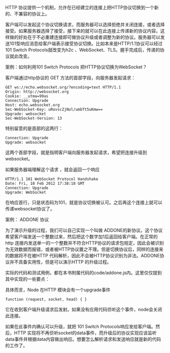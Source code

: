 HTTP 协议提供一个机制，允许在已经建立的连接上把HTTP协议切换到一个新的、不兼容的协议上。

客户端可以发起这个协议切换请求，而服务器可以选择拒绝并关闭连接，或者选择接受。如果服务器选择了接受，接下来的就可以在此连接上传递新的协议内容。这样做的好处在于不必重建连接即可做协议升级或者调整为新的协议。服务器可以发送101型响应消息给客户端表示接受协议切换。比如本来是HTTP/1.1协议可以经过101 Switch Protocols就改变为h2c
、WebSocket、TLS。握手完成后，传递的协议就此改变。

案例：如何利用101 Switch Protocols 把HTTP协议切换为WebSocket？

客户端通过http协议的 GET 方法的首部字段，向服务器发起请求：

    GET ws://echo.websocket.org/?encoding=text HTTP/1.1
    Origin: http://websocket.org
    Cookie: __utma=99as
    Connection: Upgrade
    Host: echo.websocket.org
    Sec-WebSocket-Key: uRovscZjNol/umbTt5uKmw==
    Upgrade: websocket
    Sec-WebSocket-Version: 13

特别留意的是首部的这两行：

    Connection: Upgrade
    Upgrade: websocket

这两个首部字段，就是指明客户端向服务器发起请求，希望把连接升级到websocket。

如果服务器端理解这个请求 ，就会返回一个响应

    HTTP/1.1 101 WebSocket Protocol Handshake
    Date: Fri, 10 Feb 2012 17:38:18 GMT
    Connection: Upgrade
    Upgrade: WebSocket

在响应首行，只是状态码为101，就是协议切换被认可。之后再这个连接上就可以传递websocket协议了。

案例： ADDONE 协议

为了演示升级的过程，我们可以自己实现一个叫做 ADDONE的新协议。这个协议希望客户端发送一个整数过来，然后把这个数字加1后返回给客户端。在正常的http 连接内发送单一的一个整数并不符合HTTP协议的请求包规定，因此会被识别为无效数据而报错，或者被HTTP协议置之不理。但是切换协议后，同样的连接来的数据将不在被HTTP 代码解析，因此不会被HTTP协议识别为非法。ADDONE协议并不具备实用性，但是可以演示HTTP 的升级过程。

实际的代码和测试用例，都在本书附属代码的code/addone.js内。这里仅仅提到其中实现的一些要点：

具体而言，Node 在HTTP 模块会有一个upgrade事件

    function (request, socket, head) { }

它在收到客户端升级请求后发射。如果没有应用代码侦听这个事件，node会关闭此连接。

如果在此事件内确认可以升级，就把 101 Switch Protocols响应发给客户端。然后，HTTP 实现将不再侦听socket的data事件，而升级后的协议实现应该监听data事件并根据data内容做出响应。想要怎么解析请求和发送响应就是新的代码的工作了。
